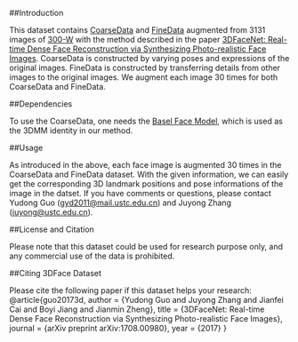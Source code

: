 ##Introduction

This dataset contains [CoarseData](https://drive.google.com/open?id=0B0A9UsiwtVTHY0p4em5qUzRISW8) and [FineData](https://drive.google.com/open?id=0B6B08IBRi1PFbzhJeF9vNmVrUjA) augmented from 3131 images of [300-W](https://ibug.doc.ic.ac.uk/resources/300-W/) with the method described in the paper [3DFaceNet: Real-time Dense Face Reconstruction via Synthesizing Photo-realistic Face Images](https://arxiv.org/abs/1708.00980). CoarseData is constructed by varying poses and expressions of the original images. FineData is constructed by transferring details from other images to the original images. We augment each image 30 times for both CoarseData and FineData.

##Dependencies

To use the CoarseData, one needs the [Basel Face Model](http://faces.cs.unibas.ch/bfm/?nav=1-0&id=basel_face_model), which is used as the 3DMM identity in our method.

##Usage

As introduced in the above, each face image is augmented 30 times in the CoarseData and FineData dataset. With the given information, we can easily get the corresponding 3D landmark positions and pose informations of the image in the datset. If you have comments or questions, please contact Yudong Guo (gyd2011@mail.ustc.edu.cn) and Juyong Zhang (juyong@ustc.edu.cn).

##License and Citation

Please note that this dataset could be used for research purpose only, and any commercial use of the data is prohibited.

##Citing 3DFace Dataset

Please cite the following paper if this dataset helps your research:
@article{guo20173d,
  author = {Yudong Guo and Juyong Zhang and Jianfei Cai and Boyi Jiang and Jianmin Zheng},
  title = {3DFaceNet: Real-time Dense Face Reconstruction via Synthesizing Photo-realistic Face Images},
  journal = {arXiv preprint arXiv:1708.00980},
  year = {2017}
}